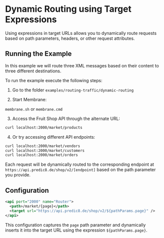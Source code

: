 # Dynamic Routing using Target Expressions

Using expressions in target URLs allows you to dynamically route requests based on path parameters, headers, or other request attributes.

## Running the Example

In this example we will route three XML messages based on their content to three different destinations.

To run the example execute the following steps:

1. Go to the folder `examples/routing-traffic/dynamic-routing`

2. Start Membrane:

`membrane.sh` or 
`membrane.cmd`

3. Access the Fruit Shop API through the alternate URL:

```sh
curl localhost:2000/market/products
```

4. Or try accessing different API endpoints:

```sh
curl localhost:2000/market/vendors
curl localhost:2000/market/customers
curl localhost:2000/market/orders
```

Each request will be dynamically routed to the corresponding endpoint at `https://api.predic8.de/shop/v2/[endpoint]` based on the path parameter you provide.

## Configuration

```xml
<api port="2000" name="Router">
  <path>/market/{page}</path>
  <target url="https://api.predic8.de/shop/v2/${pathParams.page}" />
</api>
```

This configuration captures the `page` path parameter and dynamically inserts it into the target URL using the expression `${pathParams.page}`.